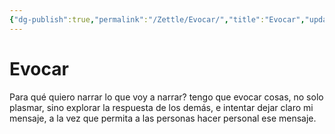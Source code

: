 ```yaml
---
{"dg-publish":true,"permalink":"/Zettle/Evocar/","title":"Evocar","updated":"2023-12-30T18:06:40.799-05:00"}
---
```



# Evocar

Para qué quiero narrar lo que voy a narrar? tengo que evocar cosas, no solo plasmar, sino explorar la respuesta de los demás, e intentar dejar claro mi mensaje, a la vez que permita a las personas hacer personal ese mensaje.
